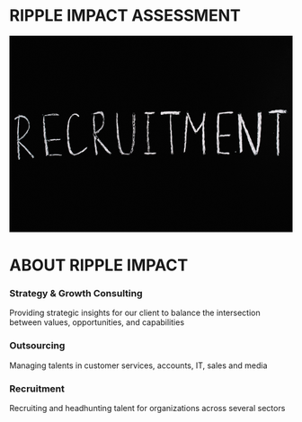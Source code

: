 # RIPPLE IMPACT ASSESSMENT

<img src="https://github.com/Innocentsax/FULL_STACK_PROJECTS/blob/main/Ripple_Impact/goal.jpg" height="350" width="1000">

#  ABOUT RIPPLE IMPACT 

### Strategy & Growth Consulting
Providing strategic insights for our client to balance the intersection between values, opportunities, and capabilities

### Outsourcing
Managing talents in customer services, accounts, IT, sales and media

### Recruitment
Recruiting and headhunting talent for organizations across several sectors
